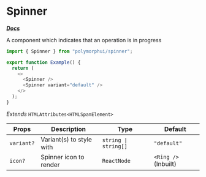 # Spinner

[**_Docs_**](../README.md)

A component which indicates that an operation is in progress

```typescript jsx
import { Spinner } from "polymorphui/spinner";

export function Example() {
  return (
    <>
      <Spinner />
      <Spinner variant="default" />
    </>
  );
}
```

_Extends_ `HTMLAttributes<HTMLSpanElement>`

| Props      | Description              | Type                 | Default              |
|------------|--------------------------|----------------------|----------------------|
| `variant?` | Variant(s) to style with | `string \| string[]` | `"default"`          |
| `icon?`    | Spinner icon to render   | `ReactNode`          | `<Ring />` (Inbuilt) |
